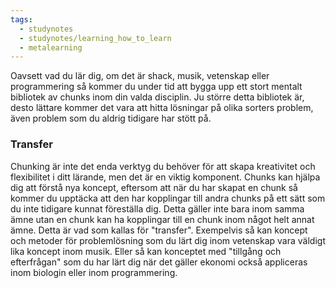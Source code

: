 ```yaml
---
tags:
  - studynotes
  - studynotes/learning_how_to_learn
  - metalearning
---
```


Oavsett vad du lär dig, om det är shack, musik, vetenskap eller programmering så kommer du under tid att bygga upp ett stort mentalt bibliotek av chunks inom din valda disciplin. Ju större detta bibliotek är, desto lättare kommer det vara att hitta lösningar på olika sorters problem, även problem som du aldrig tidigare har stött på.

### Transfer
Chunking är inte det enda verktyg du behöver för att skapa kreativitet och flexibilitet i ditt lärande, men det är en viktig komponent. Chunks kan hjälpa dig att förstå nya koncept, eftersom att när du har skapat en chunk så kommer du upptäcka att den har kopplingar till andra chunks på ett sätt som du inte tidigare kunnat föreställa dig. Detta gäller inte bara inom samma ämne utan en chunk kan ha kopplingar till en chunk inom något helt annat ämne. Detta är vad som kallas för "transfer". Exempelvis så kan koncept och metoder för problemlösning som du lärt dig inom vetenskap vara väldigt lika koncept inom musik. Eller så kan konceptet med "tillgång och efterfrågan" som du har lärt dig när det gäller ekonomi också appliceras inom biologin eller inom programmering.
